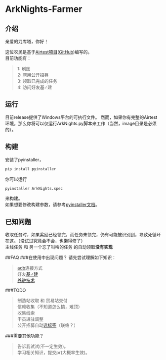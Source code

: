 # ArkNights-Farmer
## 介绍
亲爱的刀库塔，你好！<br>

这位农民是基于[Airtest项目](https://airtest.netease.com/)([GitHub](https://github.com/AirtestProject/Airtest))编写的。<br>
目前功能有：<br>
>1: 刷图<br>
 2: 聘用公开招募<br>
 3: 领取已完成的任务<br>
 4: 访问好友基♂建<br>

## 运行
目前release提供了Windows平台的可执行文件。
然而，如果你有完整的Airtest环境，那么你将可以仅运行ArkNights.py脚本来工作（当然，image目录是必须的）。
## 构建
安装了pyinstaller，
```sh
pip install pyinstaller
```
你可以运行<br>
```sh
pyinstaller ArkNights.spec
```
来构建。<br>
如果想要修改构建参数，请参考[pyinstaller文档](https://www.pyinstaller.org/documentation.html)。
## 已知问题
收取任务时，如果奖励已经领完，而任务未领完，仍有可能被识别到，导致死循环在这。（没试过究竟会不会，也懒得修了）<br>
主线任务 和 另一个忘了叫啥的任务 的自动领取**没有实现**

##FAQ
###在使用中出现问题？
请先尝试理解如下知识：<br>
>[adb](https://developer.android.com/studio/command-line/adb?hl=zh-cn)连接方式<br>
 好友[基♂建](http://wiki.joyme.com/arknights/%E5%9F%BA%E5%BB%BA)<br>
 [养驴技术](https://item.jd.com/39923508902.html)

###TODO
>制造站收取 和 贸易站交付<br>
 信赖收集（不知道怎么搞，难顶）<br>
 收集线索<br>
 干员进驻调整<br>
 公开招募自动[选标签](http://wiki.joyme.com/arknights/%E5%B9%B2%E5%91%98%E6%95%B0%E6%8D%AE%E8%A1%A8)（联络？）
 
###需要其他功能？
>告诉我试试(不一定生效)。<br>
>学习相关知识，提交pr(大概率生效)。
